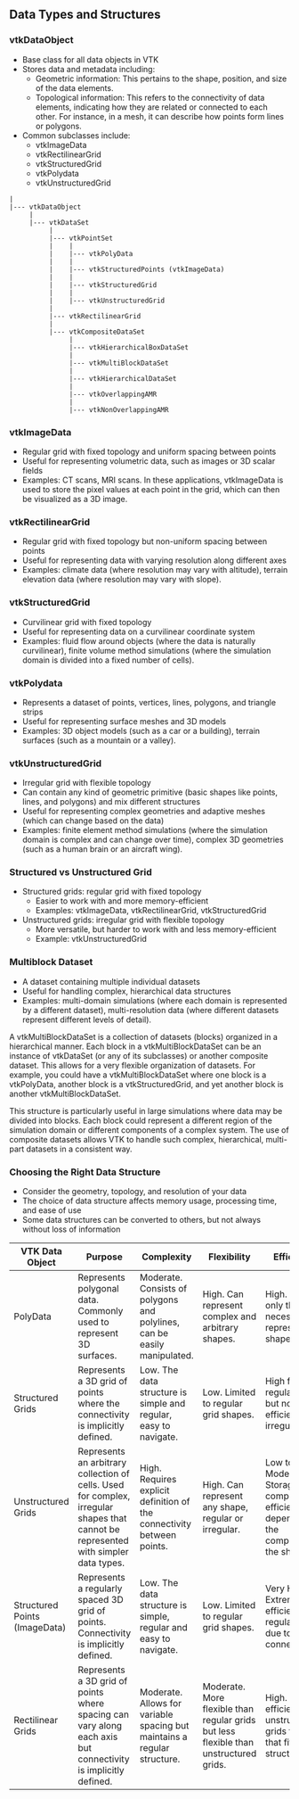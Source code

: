 ## Data Types and Structures

### vtkDataObject
* Base class for all data objects in VTK
* Stores data and metadata including:
  - Geometric information: This pertains to the shape, position, and size of the data elements.
  - Topological information: This refers to the connectivity of data elements, indicating how they are related or connected to each other. For instance, in a mesh, it can describe how points form lines or polygons.
* Common subclasses include:
  - vtkImageData
  - vtkRectilinearGrid
  - vtkStructuredGrid
  - vtkPolydata
  - vtkUnstructuredGrid

```
|
|--- vtkDataObject
     |
     |--- vtkDataSet
          |
          |--- vtkPointSet
          |    |
          |    |--- vtkPolyData
          |    |
          |    |--- vtkStructuredPoints (vtkImageData)
          |    |
          |    |--- vtkStructuredGrid
          |    |
          |    |--- vtkUnstructuredGrid
          |
          |--- vtkRectilinearGrid
          |
          |--- vtkCompositeDataSet
               |
               |--- vtkHierarchicalBoxDataSet
               |
               |--- vtkMultiBlockDataSet
               |
               |--- vtkHierarchicalDataSet
               |
               |--- vtkOverlappingAMR
               |
               |--- vtkNonOverlappingAMR
```


### vtkImageData
* Regular grid with fixed topology and uniform spacing between points
* Useful for representing volumetric data, such as images or 3D scalar fields
* Examples: CT scans, MRI scans. In these applications, vtkImageData is used to store the pixel values at each point in the grid, which can then be visualized as a 3D image.

### vtkRectilinearGrid
* Regular grid with fixed topology but non-uniform spacing between points
* Useful for representing data with varying resolution along different axes
* Examples: climate data (where resolution may vary with altitude), terrain elevation data (where resolution may vary with slope).

### vtkStructuredGrid
* Curvilinear grid with fixed topology
* Useful for representing data on a curvilinear coordinate system
* Examples: fluid flow around objects (where the data is naturally curvilinear), finite volume method simulations (where the simulation domain is divided into a fixed number of cells).

### vtkPolydata
* Represents a dataset of points, vertices, lines, polygons, and triangle strips
* Useful for representing surface meshes and 3D models
* Examples: 3D object models (such as a car or a building), terrain surfaces (such as a mountain or a valley).

### vtkUnstructuredGrid
* Irregular grid with flexible topology
* Can contain any kind of geometric primitive (basic shapes like points, lines, and polygons) and mix different structures
* Useful for representing complex geometries and adaptive meshes (which can change based on the data)
* Examples: finite element method simulations (where the simulation domain is complex and can change over time), complex 3D geometries (such as a human brain or an aircraft wing).

### Structured vs Unstructured Grid
* Structured grids: regular grid with fixed topology
  - Easier to work with and more memory-efficient
  - Examples: vtkImageData, vtkRectilinearGrid, vtkStructuredGrid
* Unstructured grids: irregular grid with flexible topology
  - More versatile, but harder to work with and less memory-efficient
  - Example: vtkUnstructuredGrid

### Multiblock Dataset
* A dataset containing multiple individual datasets
* Useful for handling complex, hierarchical data structures
* Examples: multi-domain simulations (where each domain is represented by a different dataset), multi-resolution data (where different datasets represent different levels of detail).

A vtkMultiBlockDataSet is a collection of datasets (blocks) organized in a hierarchical manner. Each block in a vtkMultiBlockDataSet can be an instance of vtkDataSet (or any of its subclasses) or another composite dataset. This allows for a very flexible organization of datasets. For example, you could have a vtkMultiBlockDataSet where one block is a vtkPolyData, another block is a vtkStructuredGrid, and yet another block is another vtkMultiBlockDataSet.

This structure is particularly useful in large simulations where data may be divided into blocks. Each block could represent a different region of the simulation domain or different components of a complex system. The use of composite datasets allows VTK to handle such complex, hierarchical, multi-part datasets in a consistent way.

### Choosing the Right Data Structure
* Consider the geometry, topology, and resolution of your data
* The choice of data structure affects memory usage, processing time, and ease of use
* Some data structures can be converted to others, but not always without loss of information

| VTK Data Object | Purpose | Complexity | Flexibility | Efficiency |
| --- | --- | --- | --- | --- |
| PolyData | Represents polygonal data. Commonly used to represent 3D surfaces. | Moderate. Consists of polygons and polylines, can be easily manipulated. | High. Can represent complex and arbitrary shapes. | High. Stores only the data necessary to represent the shape. |
| Structured Grids | Represents a 3D grid of points where the connectivity is implicitly defined. | Low. The data structure is simple and regular, easy to navigate. | Low. Limited to regular grid shapes. | High for regular data, but not efficient for irregular data. |
| Unstructured Grids | Represents an arbitrary collection of cells. Used for complex, irregular shapes that cannot be represented with simpler data types. | High. Requires explicit definition of the connectivity between points. | High. Can represent any shape, regular or irregular. | Low to Moderate. Storage and computational efficiency depend on the complexity of the shapes. |
| Structured Points (ImageData) | Represents a regularly spaced 3D grid of points. Connectivity is implicitly defined. | Low. The data structure is simple, regular and easy to navigate. | Low. Limited to regular grid shapes. | Very High. Extremely efficient for regular data due to implicit connectivity. |
| Rectilinear Grids | Represents a 3D grid of points where spacing can vary along each axis but connectivity is implicitly defined. | Moderate. Allows for variable spacing but maintains a regular structure. | Moderate. More flexible than regular grids but less flexible than unstructured grids. | High. More efficient than unstructured grids for data that fits its structure. |

